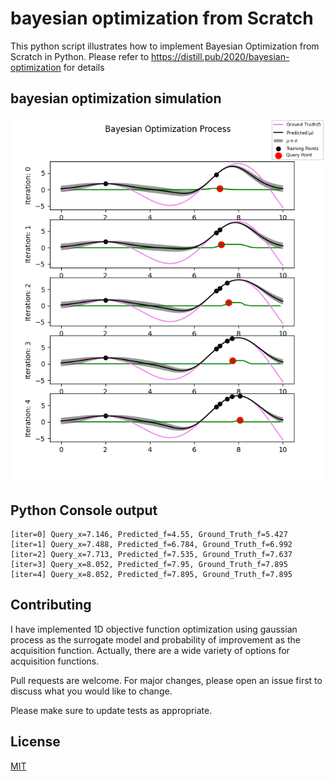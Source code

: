 # bayesian optimization from Scratch

This python script illustrates how to implement Bayesian Optimization from Scratch in Python.
Please refer to https://distill.pub/2020/bayesian-optimization for details

## bayesian optimization simulation
![bayesian_optimization_process](./bayesian_optimization_process.png)

## Python Console output

```
[iter=0] Query_x=7.146, Predicted_f=4.55, Ground_Truth_f=5.427
[iter=1] Query_x=7.488, Predicted_f=6.784, Ground_Truth_f=6.992
[iter=2] Query_x=7.713, Predicted_f=7.535, Ground_Truth_f=7.637
[iter=3] Query_x=8.052, Predicted_f=7.95, Ground_Truth_f=7.895
[iter=4] Query_x=8.052, Predicted_f=7.895, Ground_Truth_f=7.895
```

## Contributing
I have implemented 1D objective function optimization using gaussian process as the surrogate model
and probability of improvement as the acquisition function. Actually, there are a wide variety of options for
acquisition functions. 

Pull requests are welcome. For major changes, please open an issue first to discuss what you would like to change.

Please make sure to update tests as appropriate.

## License
[MIT](https://choosealicense.com/licenses/mit/)